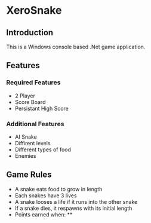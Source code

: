 # XeroSnake

## Introduction

This is a Windows console based .Net game application. 

## Features
### Required Features

* 2 Player
* Score Board
* Persistant High Score

### Additional Features

* AI Snake
* Diffirent levels
* Different types of food 
* Enemies

## Game Rules

* A snake eats food to grow in length
* Each snakes have 3 lives
* A snake looses a life if it runs into the other snake
* If a snake dies, it respawns with its initial length
* Points earned when:
  **
